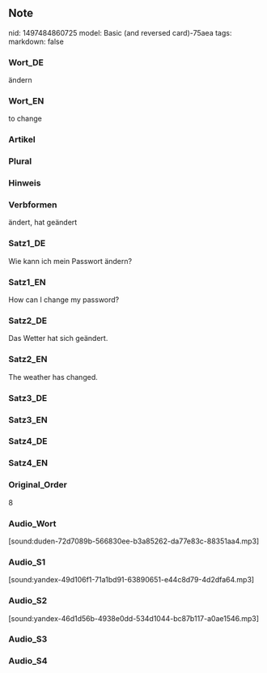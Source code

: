 ## Note
nid: 1497484860725
model: Basic (and reversed card)-75aea
tags: 
markdown: false

### Wort_DE
ändern

### Wort_EN
to change

### Artikel


### Plural


### Hinweis


### Verbformen
ändert, hat geändert

### Satz1_DE
Wie kann ich mein Passwort ändern?

### Satz1_EN
How can I change my password?

### Satz2_DE
Das Wetter hat sich geändert.

### Satz2_EN
The weather has changed.

### Satz3_DE


### Satz3_EN


### Satz4_DE


### Satz4_EN


### Original_Order
8

### Audio_Wort
[sound:duden-72d7089b-566830ee-b3a85262-da77e83c-88351aa4.mp3]

### Audio_S1
[sound:yandex-49d106f1-71a1bd91-63890651-e44c8d79-4d2dfa64.mp3]

### Audio_S2
[sound:yandex-46d1d56b-4938e0dd-534d1044-bc87b117-a0ae1546.mp3]

### Audio_S3


### Audio_S4

